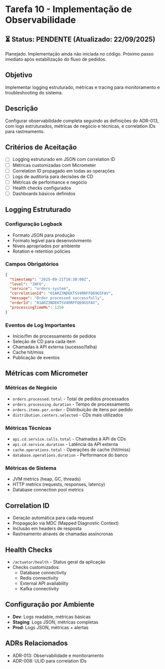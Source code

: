 # Tarefa 10 - Implementação de Observabilidade

## ⏳ Status: PENDENTE (Atualizado: 22/09/2025)

Planejado. Implementação ainda não iniciada no código. Próximo passo imediato após estabilização do fluxo de pedidos.

## Objetivo

Implementar logging estruturado, métricas e tracing para monitoramento e troubleshooting do sistema.

## Descrição

Configurar observabilidade completa seguindo as definições do ADR-013, com logs estruturados, métricas de negócio e técnicas, e correlation IDs para rastreamento.

## Critérios de Aceitação

- [ ] Logging estruturado em JSON com correlation ID
- [ ] Métricas customizadas com Micrometer
- [ ] Correlation ID propagado em todas as operações
- [ ] Logs de auditoria para decisões de CD
- [ ] Métricas de performance e negócio
- [ ] Health checks configurados
- [ ] Dashboards básicos definidos

## Logging Estruturado

### Configuração Logback

- Formato JSON para produção
- Formato legível para desenvolvimento
- Níveis apropriados por ambiente
- Rotation e retention policies

### Campos Obrigatórios

```json
{
  "timestamp": "2025-09-21T10:30:00Z",
  "level": "INFO",
  "service": "orders-system",
  "correlationId": "01ARZ3NDEKTSV4RRFFQ69G5FAV",
  "message": "Order processed successfully",
  "orderId": "01ARZ3NDEKTSV4RRFFQ69G5FAV",
  "processingTimeMs": 1250
}
```

### Eventos de Log Importantes

- Início/fim de processamento de pedidos
- Seleção de CD para cada item
- Chamadas à API externa (sucesso/falha)
- Cache hit/miss
- Publicação de eventos

## Métricas com Micrometer

### Métricas de Negócio

- `orders.processed.total` - Total de pedidos processados
- `orders.processing.duration` - Tempo de processamento
- `orders.items.per.order` - Distribuição de itens por pedido
- `distribution.centers.selected` - CDs mais utilizados

### Métricas Técnicas

- `api.cd.service.calls.total` - Chamadas à API de CDs
- `api.cd.service.duration` - Latência da API externa
- `cache.operations.total` - Operações de cache (hit/miss)
- `database.operations.duration` - Performance do banco

### Métricas de Sistema

- JVM metrics (heap, GC, threads)
- HTTP metrics (requests, responses, latency)
- Database connection pool metrics

## Correlation ID

- Geração automática para cada request
- Propagação via MDC (Mapped Diagnostic Context)
- Inclusão em headers de resposta
- Rastreamento através de chamadas assíncronas

## Health Checks

- `/actuator/health` - Status geral da aplicação
- Checks customizados:
  - Database connectivity
  - Redis connectivity
  - External API availability
  - Kafka connectivity

## Configuração por Ambiente

- **Dev**: Logs readable, métricas básicas
- **Staging**: Logs JSON, métricas completas
- **Prod**: Logs JSON, métricas + alertas

## ADRs Relacionados

- ADR-013: Observabilidade e monitoramento
- ADR-008: ULID para correlation IDs
